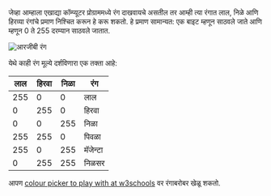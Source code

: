 जेव्हा आम्हाला एखाद्या कॉम्प्यूटर प्रोग्राममध्ये रंग दाखवायचे असतील तर आम्ही त्या रंगात लाल, निळे आणि हिरव्या रंगांचे प्रमाण निश्चित करून हे करू शकतो. हे प्रमाण सामान्यत: एक बाइट म्हणून साठवले जाते आणि म्हणून 0 ते 255 दरम्यान साठवले जातात.

![आरजीबी रंग](images/RGB.gif)

येथे काही रंग मूल्ये दर्शविणारा एक तक्ता आहे:

| लाल | हिरवा | निळा | रंग      |
| --- | ----- | ---- | -------- |
| 255 | 0     | 0    | लाल      |
| 0   | 255   | 0    | हिरवा    |
| 0   | 0     | 255  | निळा     |
| 255 | 255   | 0    | पिवळा    |
| 255 | 0     | 255  | मॅजेन्टा |
| 0   | 255   | 255  | निळसर    |

आपण [colour picker to play with at w3schools](https://www.w3schools.com/colors/colors_rgb.asp) वर रंगाबरोबर खेळू शकतो.